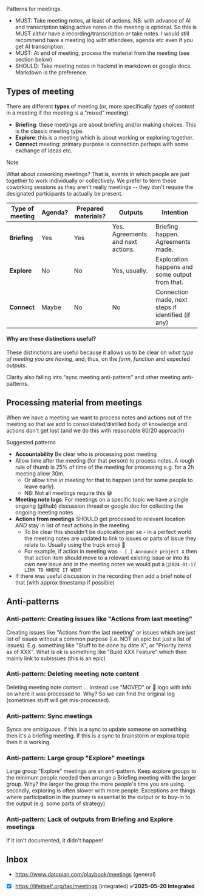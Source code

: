 Patterns for meetings.

- MUST: Take meeting notes, at least of actions. NB: with advance of AI and transcription taking active notes *in* the meeting is optional. So this is MUST *either* have a recording/transcription *or* take notes. I would still recommend have a meeting log with attendees, agenda etc even if you get AI transcription.
- MUST: At end of meeting, process the material from the meeting (see section below)
- SHOULD: Take meeting notes in hackmd in markdown or google docs. Markdown is the preference.

## Types of meeting

There are different **types** of meeting (or, more specifically *types of content* in a meeting if the meeting is a "mixed" meeting).

- **Briefing**: these meetings are about briefing and/or making choices. This is the classic meeting type.
- **Explore**: this is a meeting which is about working or exploring together.
- **Connect** meeting: primary purpose is connection perhaps with some exchange of ideas etc.

> [!note]
> What about coworking meetings? That is, events in which people are just together to work individually or collectively. We prefer to term these coworking sessions as they aren't really meetings -- they don't require the designated participants to actually be present. 

| Type of meeting | Agenda? | Prepared materials? | Outputs  | Intention |
| --------------- | ------- | ------------------------------------ | --- | --------------------------------- |
| **Briefing**  | Yes  | Yes | Yes. Agreements and next actions. | Briefing happen. Agreements made. |
| **Explore**   | No | No  | Yes, usually. | Exploration happens and some output from that. |
| **Connect** | Maybe | No  | No | Connection made, next steps if identified (if any)  |

#### Why are these distinctions useful?

These distinctions are useful because it allows us to be clear on *what type of meeting you are having*, and, thus, on the *form*, *function* and expected *outputs*.

Clarity also falling into "sync meeting anti-pattern" and other meeting anti-patterns.

## Processing material from meetings

When we have a meeting we want to process notes and actions out of the meeting so that we add to consolidated/distilled body of knowledge and actions don't get lost (and we do this with reasonable 80/20 approach)

Suggested patterns

- **Accountability** Be clear who is processing post meeting
- Allow time after the meeting (for that person) to process notes. A rough rule of thumb is 25% of time of the meeting for processing e.g. for a 2h meeting allow 30m.
  - Or allow time *in meeting* for that to happen (and for some people to leave early).
  - NB: Not all meetings require this 😄
- **Meeting note logs**: For meetings on a specific topic we have a single ongoing (github) discussion thread or google doc for collecting the ongoing meeting notes
- **Actions from meetings** SHOULD get processed to relevant location *AND* stay in list of next actions in the meeting 
  - To be clear this shouldn't be duplication per se - in a perfect world the meeting notes are updated to link to issues or parts of issue they relate to. Usually using the truck emoji 🚚
  - For example, if action in meeting was `- [ ] Announce project X` then that action item should move to a relevant existing issue or into its own new issue and in the meeting notes we would put a `🚚2024-01-17 LINK TO WHERE IT WENT`
- If there was useful discussion in the recording then add a brief note of that (with approx timestamp if possible)

## Anti-patterns

### Anti-pattern: Creating issues like "Actions from last meeting"

Creating issues like "Actions from the last meeting" or issues which are just list of issues without a common purpose (i.e. NOT an epic but just a list of issues). E.g. something like "Stuff to be done by date X", or "Priority items as of XXX". What is ok is something like "Build XXX Feature" which then mainly link to subissues (this is an epic)

### Anti-pattern: Deleting meeting note content

Deleting meeting note content ... Instead use "MOVED" or 🚚 logo with info on where it was processed to. Why? So we can find the original log (sometimes stuff will get mis-processed).

### Anti-pattern: Sync meetings

Syncs are ambiguous. If this is a sync to update someone on something then it's a briefing meeting. If this is a sync to brainstorm or explora topic then it is working.

### Anti-pattern: Large group "Explore" meetings

Large group "Explore" meetings are an anti-pattern. Keep explore groups to the minimum people needed then arrange a Briefing meeting with the larger group. Why? the larger the group the more people's time you are using. secondly, exploring is often slower with more people. Exceptions are things where participation in the journey is essential to the output or to buy-in to the output (e.g. some parts of strategy)

### Anti-pattern: Lack of outputs from Briefing and Explore meetings

If it isn't documented, it didn't happen!


## Inbox

- https://www.datopian.com/playbook/meetings (general)
- [x] https://lifeitself.org/tao/meetings (integrated) **✅2025-05-20 Integrated**

